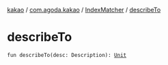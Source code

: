 [kakao](../../index.md) / [com.agoda.kakao](../index.md) / [IndexMatcher](index.md) / [describeTo](./describe-to.md)

# describeTo

`fun describeTo(desc: Description): `[`Unit`](https://kotlinlang.org/api/latest/jvm/stdlib/kotlin/-unit/index.html)